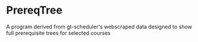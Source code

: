 # PrereqTree
A program derived from gt-scheduler's webscraped data designed to show full prerequisite trees for selected courses

